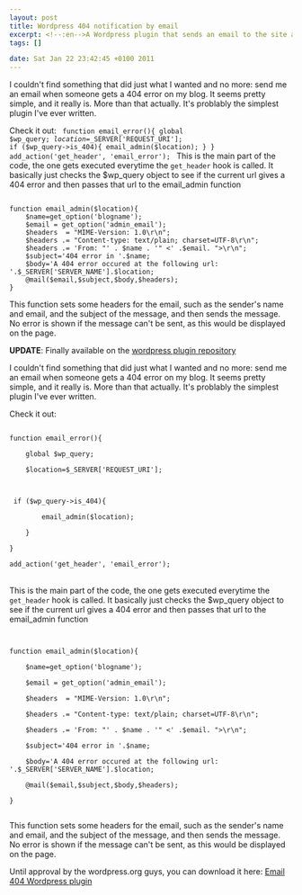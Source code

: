 ```yaml
--- 
layout: post
title: Wordpress 404 notification by email
excerpt: <!--:en-->A Wordpress plugin that sends an email to the site admin when a user gets a 404 error<!--:--><!--:fr-->A Wordpress plugin that sends an email to the site admin when a user gets a 404 error<!--:-->
tags: []

date: Sat Jan 22 23:42:45 +0100 2011
---
```

I couldn't find something that did just what I wanted and no more: send me an email when someone gets a 404 error on my blog. It seems pretty simple, and it really is. More than that actually. It's problably the simplest plugin I've ever written.

Check it out:
<code lang="php">
function email_error(){
    global $wp_query;
    $location=$_SERVER['REQUEST_URI'];
    if ($wp_query-&gt;is_404){
        email_admin($location);
    }
}
add_action('get_header', 'email_error');
</code>
This is the main part of the code, the one gets executed everytime the <code lang="php" inline="true">get_header</code> hook is called. It basically just checks the $wp_query object to see if the current url gives a 404 error and then passes that url to the email_admin function

<code lang="php">
function email_admin($location){
    $name=get_option('blogname');
    $email = get_option('admin_email');
    $headers  = "MIME-Version: 1.0\r\n";
    $headers .= "Content-type: text/plain; charset=UTF-8\r\n";
    $headers .= 'From: "' . $name . '" &lt;' .$email. "&gt;\r\n";
    $subject='404 error in '.$name;
    $body='A 404 error occured at the following url: '.$_SERVER['SERVER_NAME'].$location;
    @mail($email,$subject,$body,$headers);
}
</code>

This function sets some headers for the email, such as the sender's name and email, and the subject of the message, and then sends the message. No error is shown if the message can't be sent, as this would be displayed on the page.

<strong>UPDATE</strong>: Finally available on the <a href="http://wordpress.org/extend/plugins/email-404/">wordpress plugin repository</a><p>
<p>I couldn't find something that did just what I wanted and no more: send me an email when someone gets a 404 error on my blog. It seems pretty simple, and it really is. More than that actually. It's problably the simplest plugin I've ever written.</p>
<p>Check it out:<br />
<code lang="php"><br />
function email_error(){<br />
	global $wp_query;<br />
	$location=$_SERVER['REQUEST_URI'];</p>
<p>	if ($wp_query->is_404){<br />
		email_admin($location);<br />
	}<br />
}<br />
add_action('get_header', 'email_error');<br />
</code><br />
This is the main part of the code, the one gets executed everytime the <code lang="php" inline="true">get_header</code> hook is called. It basically just checks the $wp_query object to see if the current url gives a 404 error and then passes that url to the email_admin function</p>
<p><code lang="php"><br />
function email_admin($location){<br />
	$name=get_option('blogname');<br />
	$email = get_option('admin_email');<br />
	$headers  = "MIME-Version: 1.0\r\n";<br />
	$headers .= "Content-type: text/plain; charset=UTF-8\r\n";<br />
	$headers .= 'From: "' . $name . '" <' .$email. ">\r\n";<br />
	$subject='404 error in '.$name;<br />
	$body='A 404 error occured at the following url: '.$_SERVER['SERVER_NAME'].$location;<br />
	@mail($email,$subject,$body,$headers);<br />
}<br />
</code></p>
<p>This function sets some headers for the email, such as the sender's name and email, and the subject of the message, and then sends the message. No error is shown if the message can't be sent, as this would be displayed on the page.</p>
<p>Until approval by the wordpress.org guys, you can download it here: <a href='http://cdn.jfoucher.com/uploads/2011/01/email-404.zip'>Email 404 Wordpress plugin</a></p>
</p>
<p></p>
